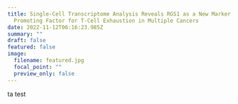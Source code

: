```yaml
---
title: Single-Cell Transcriptome Analysis Reveals RGS1 as a New Marker and
  Promoting Factor for T-Cell Exhaustion in Multiple Cancers
date: 2022-11-12T06:16:23.985Z
summary: ""
draft: false
featured: false
image:
  filename: featured.jpg
  focal_point: ""
  preview_only: false
---
```

t﻿a test